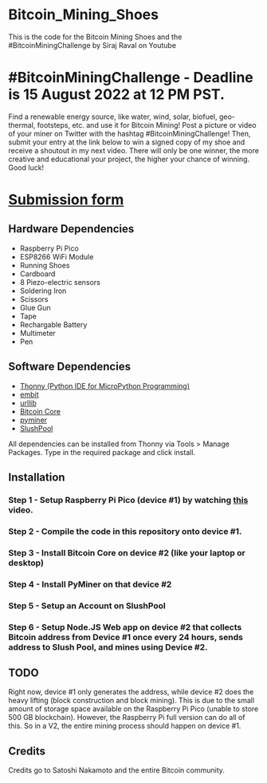 # Bitcoin_Mining_Shoes
This is the code for the Bitcoin Mining Shoes and the #BitcoinMiningChallenge by Siraj Raval on Youtube

# #BitcoinMiningChallenge - Deadline is 15 August 2022 at 12 PM PST. 

Find a renewable energy source, like water, wind, solar, biofuel, geo-thermal, footsteps, etc. and use it for Bitcoin Mining! Post a picture
or video of your miner on Twitter with the hashtag #BitcoinMiningChallenge! Then, submit your entry at the link below to win a signed copy of my shoe and
receive a shoutout in my next video. There will only be one winner, the more creative and educational your project, the higher your chance of winning. 
Good luck! 

# [Submission form](https://forms.gle/Tt4q8nrhT5CtssBg7)

## Hardware Dependencies
- Raspberry Pi Pico
- ESP8266 WiFi Module
- Running Shoes
- Cardboard
- 8 Piezo-electric sensors
- Soldering Iron
- Scissors
- Glue Gun
- Tape
- Rechargable Battery
- Multimeter
- Pen

## Software Dependencies
- [Thonny (Python IDE for MicroPython Programming)](https://thonny.org/)
- [embit](https://github.com/diybitcoinhardware/embit)
- [urllib](https://github.com/micropython/micropython-lib/tree/master/micropython/urllib.urequest)
- [Bitcoin Core](https://bitcoin.org/en/bitcoin-core/)
- [pyminer](https://github.com/jgarzik/pyminer)
- [SlushPool](https://slushpool.com/mining/)

All dependencies can be installed from Thonny via Tools > Manage Packages. Type in the required package and click install.

## Installation

### Step 1 - Setup Raspberry Pi Pico (device #1) by watching [this](https://www.youtube.com/watch?v=_ouzuI_ZPLs) video. 
### Step 2 - Compile the code in this repository onto device #1. 
### Step 3 - Install Bitcoin Core on device #2 (like your laptop or desktop)
### Step 4 - Install PyMiner on that device #2
### Step 5 - Setup an Account on SlushPool 
### Step 6 - Setup Node.JS Web app on device #2 that collects Bitcoin address from Device #1 once every 24 hours, sends address to Slush Pool, and mines using Device #2. 

## TODO

Right now, device #1 only generates the address, while device #2 does the heavy lifting (block construction and block mining). This is due to the small amount of storage space available on the Raspberry Pi Pico (unable to store 500 GB blockchain). However, the Raspberry Pi full version can do all of this. So in a V2, the entire mining process should happen on device #1.

## Credits

Credits go to Satoshi Nakamoto and the entire Bitcoin community. 
